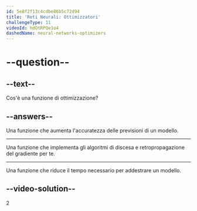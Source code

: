 ```yaml
---
id: 5e8f2f13c4cdbe86b5c72d94
title: 'Reti Neurali: Ottimizzatori'
challengeType: 11
videoId: hdOtRPQe1o4
dashedName: neural-networks-optimizers
---
```


# --question--

## --text--

Cos'è una funzione di ottimizzazione?

## --answers--

Una funzione che aumenta l'accuratezza delle previsioni di un modello.

---

Una funzione che implementa gli algoritmi di discesa e retropropagazione del gradiente per te.

---

Una funzione che riduce il tempo necessario per addestrare un modello.

## --video-solution--

2

